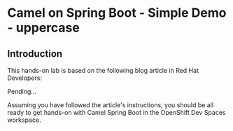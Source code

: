 # Camel on Spring Boot - Simple Demo - uppercase

## Introduction

This hands-on lab is based on the following blog article in Red Hat Developers:

Pending...

Assuming you have followed the article's instructions, you should be all ready to get hands-on with Camel Spring Boot in the OpenShift Dev Spaces workspace.

<br/>

